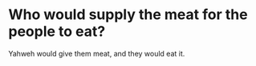 # Who would supply the meat for the people to eat?

Yahweh would give them meat, and they would eat it.
